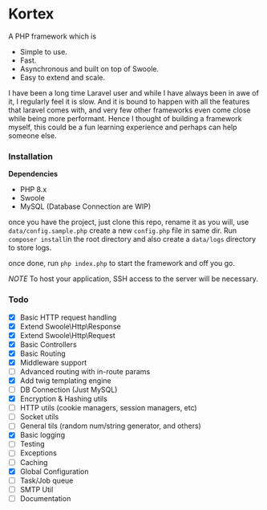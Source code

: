 # Kortex

A PHP framework which is
- Simple to use.
- Fast.
- Asynchronous and built on top of Swoole.
- Easy to extend and scale.

I have been a long time Laravel user and while I have always been in awe of it, I regularly feel it is slow. And it is bound to happen with all the features that laravel comes with, and very few other frameworks even come close while being more performant. Hence I thought of building a framework myself, this could be a fun learning experience and perhaps can help someone else.

### Installation

**Dependencies**
- PHP 8.x
- Swoole
- MySQL (Database Connection are WIP)

once you have the project, just clone this repo, rename it as you will, use `data/config.sample.php` create a new `config.php` file in same dir. Run `composer install`in the root directory and also create a `data/logs` directory to store logs.

once done, run `php index.php` to start the framework and off you go.

*NOTE* To host your application, SSH access to the server will be necessary.

### Todo

- [X] Basic HTTP request handling
- [X] Extend Swoole\Http\Response
- [X] Extend Swoole\Http\Request
- [X] Basic Controllers
- [X] Basic Routing
- [X] Middleware support
- [ ] Advanced routing with in-route params
- [X] Add twig templating engine
- [ ] DB Connection (Just MySQL)
- [X] Encryption & Hashing utils
- [ ] HTTP utils (cookie managers, session managers, etc)
- [ ] Socket utils
- [ ] General tils (random num/string generator, and others)
- [X] Basic logging
- [ ] Testing
- [ ] Exceptions
- [ ] Caching
- [X] Global Configuration
- [ ] Task/Job queue
- [ ] SMTP Util
- [ ] Documentation